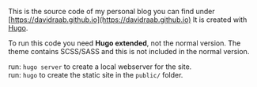 This is the source code of my personal blog you can find under
[https://davidraab.github.io](https://davidraab.github.io)
It is created with [Hugo](https://gohugo.io/).

To run this code you need **Hugo extended**, not the normal version.
The theme contains SCSS/SASS and this is not included in the normal
version.

run: `hugo server` to create a local webserver for the site.  
run: `hugo` to create the static site in the `public/` folder.

